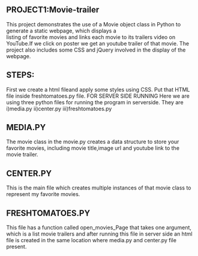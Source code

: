 ## PROJECT1:Movie-trailer
   This project demonstrates the use of a Movie object class in Python to generate a static webpage, which displays a      
listing  of favorite movies and links each movie to its trailers video on YouTube.If we click on poster we get an youtube      trailer of that movie. The project also includes some CSS and jQuery involved in the display of the webpage.
## STEPS:   
 First we create a html fileand apply some styles using CSS. Put that HTML file inside freshtomatoes.py file.
 FOR SERVER SIDE RUNNING 
Here we are using three python files for running the program in serverside.
They are
 i)media.py 
ii)center.py
iii)freshtomatoes.py

## MEDIA.PY
   The movie class in the movie.py creates a data structure to store your favorite movies, including movie title,image url and youtube link to the movie trailer.

## CENTER.PY
   This is the main file which creates multiple instances of that movie class to represent my favorite movies.
   
 ## FRESHTOMATOES.PY 
   This file has a function called open_movies_Page that takes one argument, which is a list movie trailers and after running this file in server side an html file is created in the same location where
  media.py and center.py file present.
